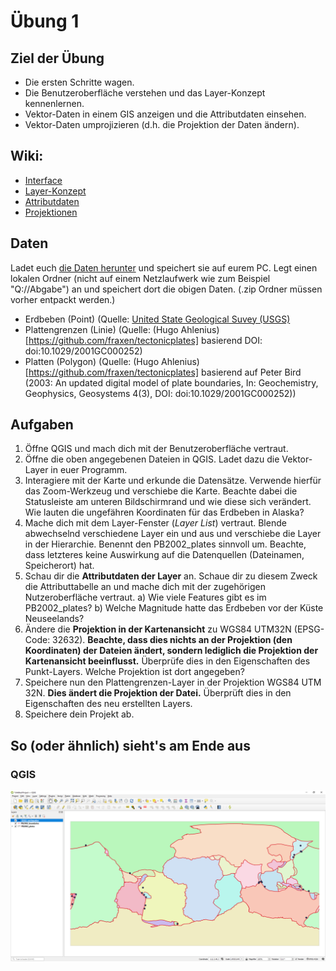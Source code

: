 # Übung 1
## Ziel der Übung
* Die ersten Schritte wagen.
* Die Benutzeroberfläche verstehen und das Layer-Konzept kennenlernen.
* Vektor-Daten in einem GIS anzeigen und die Attributdaten einsehen.
* Vektor-Daten umprojizieren (d.h. die Projektion der Daten ändern).

## Wiki:
* [Interface](https://courses.gistools.geog.uni-heidelberg.de/giscience/gis-einfuehrung/wikis/qgis-Interface)
* [Layer-Konzept](https://courses.gistools.geog.uni-heidelberg.de/giscience/gis-einfuehrung/wikis/qgis-Layer-Konzept)
* [Attributdaten](https://courses.gistools.geog.uni-heidelberg.de/giscience/gis-einfuehrung/wikis/qgis-Attributdaten)
* [Projektionen](https://courses.gistools.geog.uni-heidelberg.de/giscience/gis-einfuehrung/wikis/qgis-Projektionen)

## Daten
Ladet euch [die Daten herunter](exercise_01b_data.zip) und speichert sie auf eurem PC. Legt einen lokalen Ordner (nicht auf einem Netzlaufwerk wie zum Beispiel "Q://Abgabe") an und speichert dort die obigen Daten. (.zip Ordner müssen vorher entpackt werden.)


* Erdbeben (Point) (Quelle: [United State Geological Suvey (USGS)](https://earthquake.usgs.gov/earthquakes/map/?extent=3.86425,-135.08789&extent=61.93895,-54.93164)
* Plattengrenzen (Linie) (Quelle: (Hugo Ahlenius)[https://github.com/fraxen/tectonicplates] basierend DOI: doi:10.1029/2001GC000252)
* Platten (Polygon) (Quelle: (Hugo Ahlenius)[https://github.com/fraxen/tectonicplates] basierend auf Peter Bird (2003: An updated digital model of plate boundaries, In: Geochemistry, Geophysics, Geosystems 4(3), DOI: doi:10.1029/2001GC000252))


## Aufgaben

1. Öffne QGIS und mach dich mit der Benutzeroberfläche vertraut.
2. Öffne die oben angegebenen Dateien in QGIS. Ladet dazu die Vektor-Layer in euer Programm.
3. Interagiere mit der Karte und erkunde die Datensätze. Verwende hierfür das Zoom-Werkzeug und verschiebe die Karte. Beachte dabei die Statusleiste am unteren Bildschirmrand und wie diese sich verändert. Wie lauten die ungefähren Koordinaten für das Erdbeben in Alaska?
4. Mache dich mit dem Layer-Fenster (*Layer List*) vertraut. Blende abwechselnd verschiedene Layer ein und aus und verschiebe die Layer in der Hierarchie. Benennt den PB2002_plates sinnvoll um. Beachte, dass letzteres keine Auswirkung auf die Datenquellen (Dateinamen, Speicherort) hat.
5. Schau dir die **Attributdaten der Layer** an. Schaue dir zu diesem Zweck die Attributtabelle an und mache dich mit der zugehörigen Nutzeroberfläche vertraut. a) Wie viele Features gibt es im PB2002_plates? b) Welche Magnitude hatte das Erdbeben vor der Küste Neuseelands? 
6. Ändere die **Projektion in der Kartenansicht** zu WGS84 UTM32N (EPSG-Code: 32632). **Beachte, dass dies nichts an der Projektion (den Koordinaten) der Dateien ändert, sondern lediglich die Projektion der Kartenansicht beeinflusst.** Überprüfe dies in den Eigenschaften des Punkt-Layers. Welche Projektion ist dort angegeben?
7. Speichere nun den Plattengrenzen-Layer in der Projektion WGS84 UTM 32N. **Dies ändert die Projektion der Datei.** Überprüft dies in den Eigenschaften des neu erstellten Layers.
8. Speichere dein Projekt ab.

## So (oder ähnlich) sieht's am Ende aus
### QGIS
![](exercise_01b_qgis3_screenshot.PNG)

